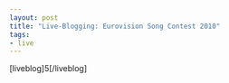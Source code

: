 ```yaml
--- 
layout: post
title: "Live-Blogging: Eurovision Song Contest 2010"
tags: 
- live
---
```

[liveblog]5[/liveblog]
